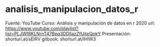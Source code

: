 # analisis_manipulacion_datos_r

Fuente: YouTube
Curso: Análisis y manipulación de datos en r 2020
url: https://www.youtube.com/playlist?list=PLJWf8KLNrnT47Bpq3DDllazZfUiteQpkY
Presentación: shorturl.at/sEIRV
gitbook: shorturl.at/lHIW3
